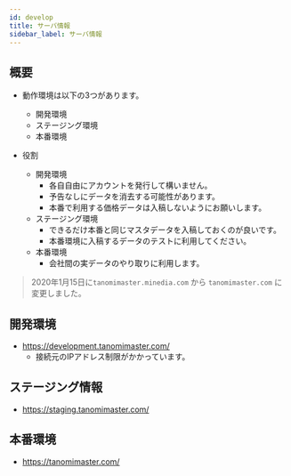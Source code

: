 ```yaml
---
id: develop
title: サーバ情報
sidebar_label: サーバ情報
---
```



## 概要

- 動作環境は以下の3つがあります。
  - 開発環境
  - ステージング環境
  - 本番環境

- 役割
  - 開発環境
    - 各自自由にアカウントを発行して構いません。
    - 予告なしにデータを消去する可能性があります。
    - 本番で利用する価格データは入稿しないようにお願いします。
  - ステージング環境
    - できるだけ本番と同じマスタデータを入稿しておくのが良いです。
    - 本番環境に入稿するデータのテストに利用してください。
  - 本番環境
    - 会社間の実データのやり取りに利用します。


> 2020年1月15日に`tanomimaster.minedia.com` から `tanomimaster.com` に変更しました。

## 開発環境

- https://development.tanomimaster.com/
  - 接続元のIPアドレス制限がかかっています。

## ステージング情報

- https://staging.tanomimaster.com/


## 本番環境

- https://tanomimaster.com/

